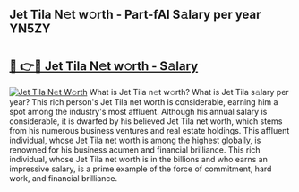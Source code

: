 ## Jet Tila N𝚎t w𝚘rth - Part-fAI S𝚊lary per year YN5ZY

# <h2><a href="http://gc459y.nevu.top/?p=Jet+Tila">🔗 👉🔴 Jet Tila N𝚎t w𝚘rth - S𝚊lary</a></h2>

[![Jet Tila N𝚎t W𝚘rth](https://i.imgur.com/Oavwk0R.jpeg)](http://gc459y.nevu.top/?p=Jet+Tila)
What is Jet Tila n𝚎t w𝚘rth? What is Jet Tila s𝚊lary per year?
This rich person's Jet Tila net worth is considerable, earning him a spot among the industry's most affluent. Although his annual salary is considerable, it is dwarfed by his believed Jet Tila net worth, which stems from his numerous business ventures and real estate holdings. This affluent individual, whose Jet Tila net worth is among the highest globally, is renowned for his business acumen and financial brilliance. This rich individual, whose Jet Tila net worth is in the billions and who earns an impressive salary, is a prime example of the force of commitment, hard work, and financial brilliance.
